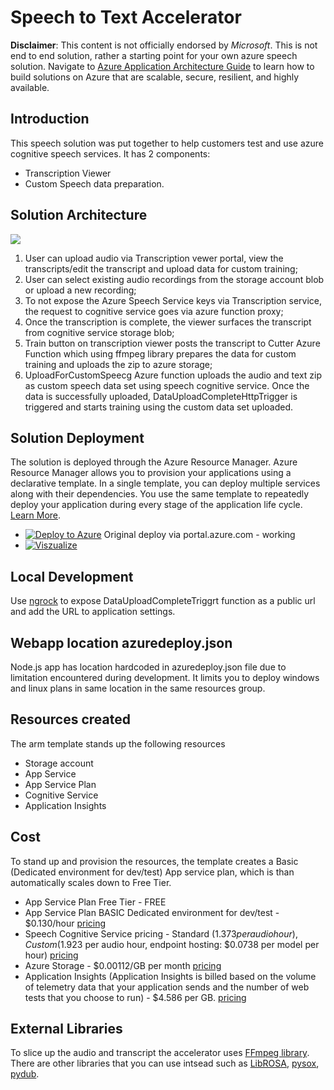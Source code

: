 ﻿# Speech to Text Accelerator

**Disclaimer**: This content is not officially endorsed by *Microsoft*. This is not end to end solution, rather a starting point for your own azure speech solution. Navigate to [Azure Application Architecture Guide](https://docs.microsoft.com/en-us/azure/architecture/guide/) to learn how to build solutions on Azure that are scalable, secure, resilient, and highly available.

## Introduction
This speech solution was put together to help customers test and use azure cognitive speech services. It has 2 components:
* Transcription Viewer
* Custom Speech data preparation. 


## Solution Architecture
![](Architecture2.PNG)


1. User can upload audio via Transcription vewer portal, view the transcripts/edit the transcript and upload data for custom training;
2. User can select existing audio recordings from the storage account blob or upload a new recording;
3. To not expose the Azure Speech Service keys via Transcription service, the request to cognitive service goes via  azure function proxy;
4. Once the transcription is complete, the viewer surfaces the transcript from cognitive service storage blob;
5. Train button on transcription viewer posts the transcript to Cutter Azure Function which using ffmpeg library prepares the data for custom training and uploads the zip to azure storage;
6. UploadForCustomSpeecg Azure function uploads the audio and text zip as custom speech data set using speech cognitive service.  Once the data is successfully uploaded,  DataUploadCompleteHttpTrigger is triggered and starts training using the custom data set uploaded. 


## Solution Deployment 

The solution is deployed through the Azure Resource Manager. Azure Resource Manager allows you to provision your applications using a declarative template. In a single template, you can deploy multiple services along with their dependencies. You use the same template to repeatedly deploy your application during every stage of the application life cycle. [Learn More](https://docs.microsoft.com/en-au/azure/azure-resource-manager/resource-group-overview).

* [![Deploy to Azure](http://azuredeploy.net/deploybutton.png)](https://portal.azure.com/#create/Microsoft.Template/uri/https%3A%2F%2Fraw.githubusercontent.com%2Ftimleyden%2Fspeechtotextdemo%2Ftranscriptionviewerv3%2Fazuredeploy.json) Original deploy via portal.azure.com - working
* [![Viszualize](http://armviz.io/visualizebutton.png)](http://armviz.io/#/?load=https%3A%2F%2Fraw.githubusercontent.com%2Ftimleyden%2Fspeechtotextdemo%2ftranscriptionviewerv3%2Fazuredeploy.json) 



## Local Development 
Use [ngrock](https://ngrok.com/) to expose DataUploadCompleteTriggrt function as a public url and add the URL to application settings.



## Webapp location azuredeploy.json

Node.js app has location hardcoded in azuredeploy.json file due to limitation encountered during development. It limits you to deploy windows and linux plans in same location in the same resources group.

## Resources created
The arm template stands up the following resources 
* Storage account 
* App Service
* App Service Plan
* Cognitive Service 
* Application Insights 


## Cost

To stand up and provision the resources, the template creates a Basic (Dedicated environment for dev/test) App service plan, which is than automatically scales down to Free Tier. 

* App Service Plan Free Tier - FREE
* App Service Plan BASIC Dedicated environment for dev/test - $0.130/hour [pricing](https://azure.microsoft.com/en-us/pricing/details/app-service/windows/)
* Speech Cognitive Service pricing - Standard ($1.373 per audio hour), Custom ($1.923 per audio hour, endpoint hosting: $0.0738 per model per hour) [pricing](https://azure.microsoft.com/en-us/pricing/details/cognitive-services/speech-services/)
* Azure Storage - $0.00112/GB per month [pricing](https://azure.microsoft.com/en-us/pricing/details/storage/)
* Application Insights (Application Insights is billed based on the volume of telemetry data that your application sends and the number of web tests that you choose to run) - $4.586 per GB. [pricing](https://azure.microsoft.com/en-us/pricing/details/monitor/)


## External Libraries 

To slice up the audio and transcript the accelerator uses [FFmpeg library](https://ffmpeg.org/). There are other libraries that you can use intsead such as [LibROSA](https://librosa.github.io/librosa/), [pysox](https://pypi.org/project/pysox/), [pydub](https://pypi.org/project/pydub/).
